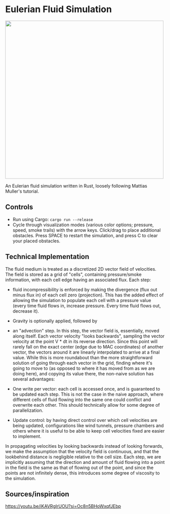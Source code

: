 # Eulerian Fluid Simulation

<img src="demo.gif" width="500" height="500"/>

An Eulerian fluid simulation written in Rust, loosely following Mattias Muller's tutorial.

## Controls

- Run using Cargo: `cargo run --release`
- Cycle through visualization modes (various color options; pressure, speed, smoke trails) with the arrow keys. Click/drag to place additional obstacles. Press SPACE to restart the simulation, and press C to clear your placed obstacles.

## Technical Implementation

The fluid medium is treated as a discretized 2D vector field of velocities. The field is stored as a grid of "cells", containing pressure/smoke information, with each cell edge having an associated flux. Each step: 
- fluid incompressibility is enforced by making the divergence (flux out minus flux in) of each cell zero (projection). This has the added effect of allowing the simulation to populate each cell with a pressure value (every time fluid flows in, increase pressure. Every time fluid flows out, decrease it).
- Gravity is optionally applied, followed by
-  an "advection" step. In this step, the vector field is, essentially, moved along itself. Each vector velocity "looks backwards", sampling the vector velocity at the point V \* dt in its reverse direction. Since this point will rarely fall on the exact center (edge due to MAC coordinates) of another vector, the vectors around it are linearly interpolated to arrive at a final value.
While this is more roundabout than the more straightforward solution of going through each vector in the grid, finding where it's going to move to (as opposed to where it has moved from as we are doing here), and copying its value there, the non-naive solution has several advantages:

- One write per vector: each cell is accessed once, and is guaranteed to be updated each step. This is not the case in the naive approach, where different cells of fluid flowing into the same one could conflict and overwrite each other. This should technically allow for some degree of parallelization.
- Update control: by having direct control over which cell velocities are being updated, configurations like wind tunnels, pressure chambers and others where it is useful to be able to keep cell velocities fixed are easier to implement.

In propagating velocities by looking backwards instead of looking forwards, we make the assumption that the velocity field is continuous, and that the lookbehind distance is negligible relative to the cell size. Each step, we are implicitly assuming that the direction and amount of fluid flowing into a point in the field is the same as that of flowing out of the point, and since the points are not infinitely dense, this introduces some degree of viscosity to the simulation.

## Sources/inspiration
https://youtu.be/iKAVRgIrUOU?si=Oc8n5BHoWxqfJEbp
